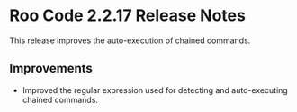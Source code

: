 # Roo Code 2.2.17 Release Notes

This release improves the auto-execution of chained commands.

## Improvements

*   Improved the regular expression used for detecting and auto-executing chained commands.